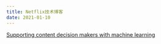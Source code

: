 ```yaml
---
title: Netflix技术博客
date: 2021-01-10
---
```


[Supporting content decision makers with machine learning](https://netflixtechblog.com/supporting-content-decision-makers-with-machine-learning-995b7b76006f)
